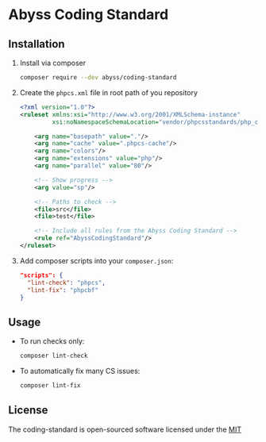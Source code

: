# Abyss Coding Standard

## Installation

1. Install via composer
    ```bash
    composer require --dev abyss/coding-standard
    ```
2. Create the `phpcs.xml` file in root path of you repository
    ```xml
    <?xml version="1.0"?>
    <ruleset xmlns:xsi="http://www.w3.org/2001/XMLSchema-instance"
             xsi:noNamespaceSchemaLocation="vendor/phpcsstandards/php_codesniffer/phpcs.xsd">
    
        <arg name="basepath" value="."/>
        <arg name="cache" value=".phpcs-cache"/>
        <arg name="colors"/>
        <arg name="extensions" value="php"/>
        <arg name="parallel" value="80"/>
    
        <!-- Show progress -->
        <arg value="sp"/>
    
        <!-- Paths to check -->
        <file>src</file>
        <file>test</file>
    
        <!-- Include all rules from the Abyss Coding Standard -->
        <rule ref="AbyssCodingStandard"/>
    </ruleset>
    ```
   
3. Add composer scripts into your `composer.json`:
    ```json lines
    "scripts": {
      "lint-check": "phpcs",
      "lint-fix": "phpcbf"
    }
    ```

## Usage

- To run checks only:

  ```bash
  composer lint-check
  ```

- To automatically fix many CS issues:

  ```bash
  composer lint-fix
  ```

## License

The coding-standard is open-sourced software licensed under the [MIT](LICENSE.md)
